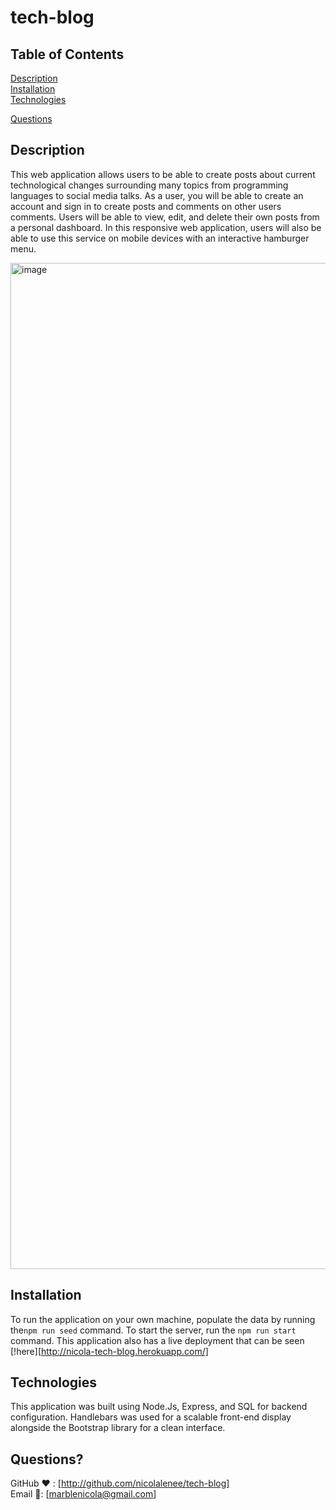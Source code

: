 
  # tech-blog

  ## Table of Contents
  [Description](#description)  
  [Installation](#installation)  
  [Technologies](#technologies)
 
  [Questions](#questions)  
  

  ## Description
  This web application allows users to be able to create posts about current technological changes surrounding many topics from programming languages to social media talks.  As a user, you will be able to create an account and sign in to create posts and comments on other users comments. Users will be able to view, edit, and delete their own posts from a personal dashboard. In this responsive web application, users will also be able to use this service on mobile devices with an interactive hamburger menu.
  
  
<img width="1610" alt="image" src="https://user-images.githubusercontent.com/86696492/182616834-833eb38a-9d59-4106-9859-48215a77ef4c.png">

  ## Installation
  To run the application on your own machine, populate the data by running the`npm run seed` command. To start the server, run the `npm run start` command.
  This application also has a live deployment that can be seen [!here][http://nicola-tech-blog.herokuapp.com/]
  
  ## Technologies
  This application was built using Node.Js, Express, and SQL for backend configuration. Handlebars was used for a scalable front-end display alongside the Bootstrap library for a clean interface.
  ## Questions?
  GitHub ❤️ : [http://github.com/nicolalenee/tech-blog]  
  Email 📧: [marblenicola@gmail.com]
